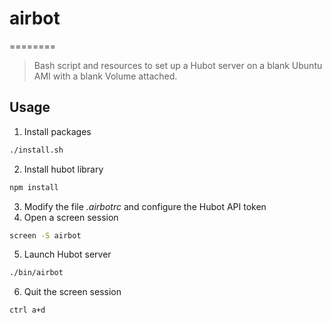 # airbot
========

> Bash script and resources to set up a Hubot server on a blank Ubuntu AMI with a blank Volume attached.

## Usage

1. Install packages
```bash
./install.sh
```
2. Install hubot library
```bash
npm install
```
3. Modify the file *.airbotrc* and configure the Hubot API token
4. Open a screen session
```bash
screen -S airbot
```
5. Launch Hubot server
```bash
./bin/airbot
```
6. Quit the screen session
```bash
ctrl a+d
```

